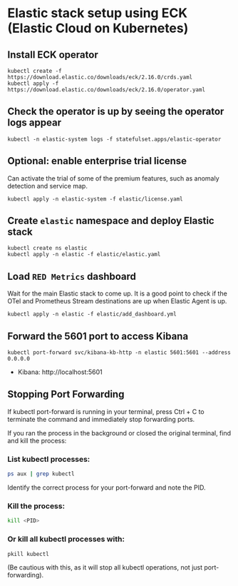 # Elastic stack setup using ECK (Elastic Cloud on Kubernetes)

## Install ECK operator
```
kubectl create -f https://download.elastic.co/downloads/eck/2.16.0/crds.yaml
kubectl apply -f https://download.elastic.co/downloads/eck/2.16.0/operator.yaml
```

## Check the operator is up by seeing the operator logs appear
```
kubectl -n elastic-system logs -f statefulset.apps/elastic-operator
```

## Optional: enable enterprise trial license
Can activate the trial of some of the premium features, such as anomaly detection and service map.
```
kubectl apply -n elastic-system -f elastic/license.yaml 
```

## Create `elastic` namespace and deploy Elastic stack
```
kubectl create ns elastic
kubectl apply -n elastic -f elastic/elastic.yaml
```

## Load `RED Metrics` dashboard
Wait for the main Elastic stack to come up. It is a good point to check if the OTel and Prometheus Stream destinations are up when Elastic Agent is up.
```
kubectl apply -n elastic -f elastic/add_dashboard.yml
```

## Forward the 5601 port to access Kibana
```
kubectl port-forward svc/kibana-kb-http -n elastic 5601:5601 --address 0.0.0.0
```
* Kibana: http://localhost:5601

## Stopping Port Forwarding
If kubectl port-forward is running in your terminal, press Ctrl + C to terminate the command and immediately stop forwarding ports.​

If you ran the process in the background or closed the original terminal, find and kill the process:

### List kubectl processes:
```bash
ps aux | grep kubectl
```
Identify the correct process for your port-forward and note the PID.

### Kill the process:
```bash
kill <PID>
```

### Or kill all kubectl processes with:
```bash
pkill kubectl
```
(Be cautious with this, as it will stop all kubectl operations, not just port-forwarding).